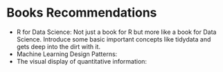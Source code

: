 # Books Recommendations

 - R for Data Science: Not just a book for R but more like a book for Data Science. Introduce some basic important concepts like tidydata and gets deep into the dirt with it.
 - Machine Learning Design Patterns: 
 - The visual display of quantitative information: